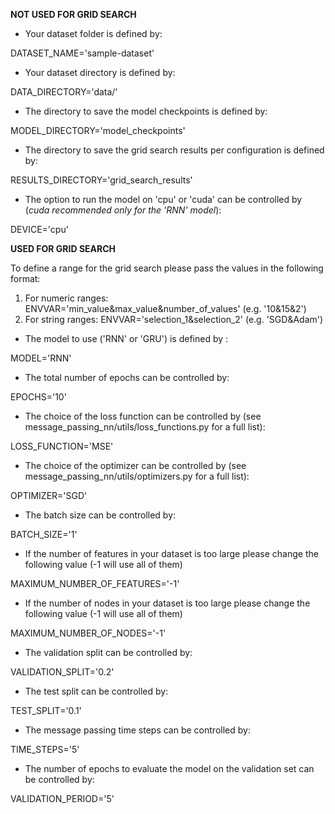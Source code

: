 **NOT USED FOR GRID SEARCH**

- Your dataset folder is defined by: 

DATASET_NAME='sample-dataset'

- Your dataset directory is defined by: 

DATA_DIRECTORY='data/'

- The directory to save the model checkpoints is defined by: 

MODEL_DIRECTORY='model_checkpoints'

- The directory to save the grid search results per configuration is defined by: 

RESULTS_DIRECTORY='grid_search_results'

- The option to run the model on 'cpu' or 'cuda' can be controlled by (*cuda recommended only for the 'RNN' model*): 

DEVICE='cpu'

**USED FOR GRID SEARCH**

To define a range for the grid search please pass the values in the following format:
1. For numeric ranges: ENVVAR='min_value&max_value&number_of_values' (e.g. '10&15&2')
2. For string ranges: ENVVAR='selection_1&selection_2' (e.g. 'SGD&Adam')

- The model to use ('RNN' or 'GRU') is defined by :

MODEL='RNN'

- The total number of epochs can be controlled by:

EPOCHS='10'

- The choice of the loss function can be controlled by (see message_passing_nn/utils/loss_functions.py for a full list):

LOSS_FUNCTION='MSE'

- The choice of the optimizer can be controlled by (see message_passing_nn/utils/optimizers.py for a full list):

OPTIMIZER='SGD'

- The batch size can be controlled by:

BATCH_SIZE='1'

- If the number of features in your dataset is too large please change the following value (-1 will use all of them)

MAXIMUM_NUMBER_OF_FEATURES='-1'

- If the number of nodes in your dataset is too large please change the following value (-1 will use all of them)

MAXIMUM_NUMBER_OF_NODES='-1'

- The validation split can be controlled by:

VALIDATION_SPLIT='0.2'

- The test split can be controlled by:

TEST_SPLIT='0.1'

- The message passing time steps can be controlled by:

TIME_STEPS='5'

- The number of epochs to evaluate the model on the validation set can be controlled by:

VALIDATION_PERIOD='5'